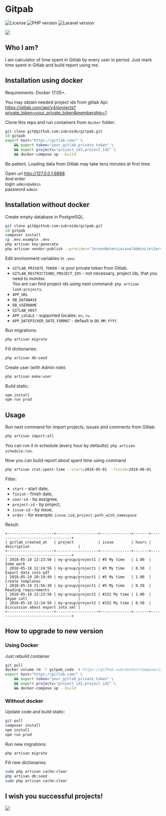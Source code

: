 # Gitpab

![License](https://poser.pugx.org/laravel/framework/license.svg)
![PHP version](https://img.shields.io/badge/php-%3E%3D7.0.0-blue.svg)
![Laravel version](https://img.shields.io/badge/Laravel-5.5-orange.svg)

![](/doc/spent-web.png)

## Who I am?

I am calculator of time spent in Gitlab by every user in period.
Just mark time spent in Gitlab and build report using me.

## Installation using docker

Requirements: Docker 17.05+.

You may obtain needed project ids from gitlab Api:
https://gitlab.com/api/v4/projects?private_token=your_private_token&membership=1 

Clone this repo and run containers from `docker` folder:

```bash
git clone git@github.com:zubroide/gitpab.git
cd gitpab
export host="https://gitlab.com/" \
    && export token="your_gitlab_private_token" \
    && export projects="project_id1,project_id2" \
    && docker-compose up --build
```

Be patient. Loading data from Gitlab may take tens minutes at first time.

Open url http://127.0.0.1:8888  
And enter  
login `admin@admin`  
password `admin`

## Installation without docker

Create empty database in PostgreSQL.

```bash
git clone git@github.com:zubroide/gitpab.git
cd gitpab
composer install
cp .env.example .env
php artisan key:generate
php artisan vendor:publish --provider="JeroenNoten\LaravelAdminLte\ServiceProvider" --tag=assets
```

Edit environment variables in `.env`:

- `GITLAB_PRIVATE_TOKEN` - is your private token from Gitlab.
- `GITLAB_RESTRICTIONS_PROJECT_IDS` - not necessary, project ids, that you need to monitor.  
  You are can find project ids using next command: `php artisan look:projects`.
- `APP_URL`
- `DB_DATABASE`
- `DB_USERNAME`
- `GITLAB_HOST`
- `APP_LOCALE` - supported locales: `en`, `ru`.
- `APP_DATEPICKER_DATE_FORMAT` - default is `DD.MM.YYYY`.

Run migrations:
```bash
php artisan migrate
```

Fill dictionaries:
```bash
php artisan db:seed
```

Create user (with Admin role):
```bash
php artisan make:user
```

Build static:
```bash
npm install
npm run prod
```

## Usage

Run next command for import projects, issues and comments from Gitlab:

```bash
php artisan import:all
```

You can run it in schedule (every hour by defaults): `php artisan schedule:run`.

Now you can build report about spent time using command

```bash
php artisan stat:spent-time --start=2018-05-01 --finish=2018-06-01
```

Filter:

 - `start` - start date,
 - `finish` - finish date,
 - `user-id` - by assignee,
 - `project-id` - by project,
 - `issue-id` - by issue,
 - `order` - for example: `issue.iid`, `project.path_with_namespace`
 
 Result:

 ```
 +---------------------+-------------------+--------------+-------+----------------------------------+
 | gitlab_created_at   | project           | issue        | hours | description                      |
 +---------------------+-------------------+--------------+-------+----------------------------------+
 | 2018-05-18 12:23:56 | my-group/project1 | #5 My time   | 1.00  | Some work                        |
 | 2018-05-18 12:24:56 | my-group/project1 | #5 My time   | 0.50  | Export data into pdf             |
 | 2018-05-19 20:19:49 | my-group/project1 | #5 My time   | 1.00  | Create templates                 |
 | 2018-05-19 21:56:30 | my-group/project1 | #5 My time   | 0.50  | Reading requirements             |
 | 2018-05-18 12:23:56 | my-group/project2 | #152 My time | 1.00  | Skype call                       |
 | 2018-05-18 12:24:56 | my-group/project2 | #152 My time | 0.50  | Discussion about export into xml |
 +---------------------+-------------------+--------------+-------+----------------------------------+
```

## How to upgrade to new version

### Using Docker

Just rebuild container

```bash
git pull
docker volume rm -f gitpab_code  # https://github.com/docker/compose/issues/5772
export host="https://gitlab.com/" \
    && export token="your_gitlab_private_token" \
    && export projects="project_id1,project_id2" \
    && docker-compose up --build
```

### Without docker

Update code and build static:
```bash
git pull
composer install
npm install
npm run prod
```

Run new migrations:
```bash
php artisan migrate
```

Fill new dictionaries:
```bash
sudo php artisan cache:clear
php artisan db:seed
sudo php artisan cache:clear
```

## I wish you successful projects!

![](/doc/zubr-gitpab-small.jpeg)
